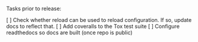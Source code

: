 Tasks prior to release:

[ ] Check whether reload can be used to reload configuration.  If so, update docs to reflect that.
[ ] Add coveralls to the Tox test suite
[ ] Configure readthedocs so docs are built (once repo is public)

